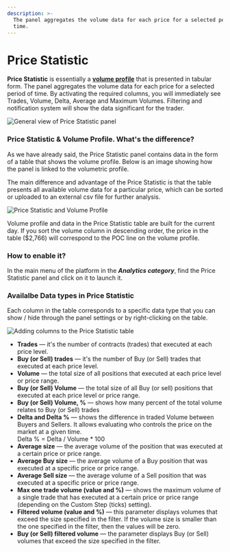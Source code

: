 ```yaml
---
description: >-
  The panel aggregates the volume data for each price for a selected period of
  time.
---
```


# Price Statistic

**Price Statistic** is essentially a [**volume profile**](chart/volume-analysis-tools/volume-profiles.md) that is presented in tabular form. The panel aggregates the volume data for each price for a selected period of time. By activating the required columns, you will immediately see Trades, Volume, Delta, Average and Maximum Volumes. Filtering and notification system will show the data significant for the trader.

![General view of Price Statistic panel](../.gitbook/assets/price-statistic-general-view.png)

### Price Statistic & Volume Profile. What's the difference?

As we have already said, the Price Statistic panel contains data in the form of a table that shows the volume profile. Below is an image showing how the panel is linked to the volumetric profile.

The main difference and advantage of the Price Statistic is that the table presents all available volume data for a particular price, which can be sorted or uploaded to an external csv file for further analysis.

![Price Statistic and Volume Profile](../.gitbook/assets/chart-and-price-statistic.png)

Volume profile and data in the Price Statistic table are built for the current day. If you sort the volume column in descending order, the price in the table ($2,766) will correspond to the POC line on the volume profile.

### How to enable it?

In the main menu of the platform in the _**Analytics category**_, find the Price Statistic panel and click on it to launch it.

### Availalbe Data types in Price Statistic

Each column in the table corresponds to a specific data type that you can show / hide through the panel settings or by right-clicking on the table.

![Adding columns to the Price Statistic table](../.gitbook/assets/add-columns-to-price-statistic.gif)

* **Trades** — it's the number of contracts (trades) that executed at each price level.
* **Buy (or Sell) trades** — it's the number of Buy (or Sell) trades that executed at each price level.
* **Volume** — the total size of all positions that executed at each price level or price range.
* **Buy (or Sell) Volume** — the total size of all Buy (or sell) positions that executed at each price level or price range.
* **Buy (or Sell) Volume, %** — shows how many percent of the total volume relates to Buy (or Sell) trades
* **Delta and Delta %** — shows the difference in traded Volume between Buyers and Sellers. It allows evaluating who controls the price on the market at a given time.\
  Delta % = Delta / Volume \* 100
* **Average size** — the average volume of the position that was executed at a certain price or price range.
* **Average Buy size** — the average volume of a Buy position that was executed at a specific price or price range.
* **Average Sell size** — the average volume of a Sell position that was executed at a specific price or price range.
* **Max one trade volume (value and %)** — shows the maximum volume of a single trade that has executed at a certain price or price range (depending on the Custom Step (ticks) setting).
* **Filtered volume (value and %)** — this parameter displays volumes that exceed the size specified in the filter. If the volume size is smaller than the one specified in the filter, then the values will be zero.
* **Buy (or Sell) filtered volume** — the parameter displays Buy (or Sell) volumes that exceed the size specified in the filter.
